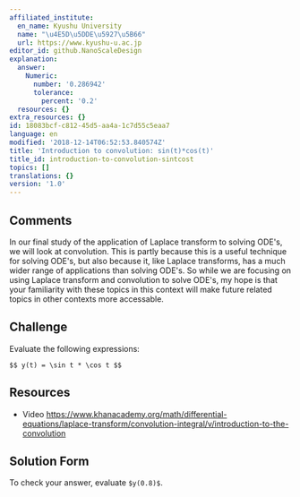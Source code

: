 ```yaml
---
affiliated_institute:
  en_name: Kyushu University
  name: "\u4E5D\u5DDE\u5927\u5B66"
  url: https://www.kyushu-u.ac.jp
editor_id: github.NanoScaleDesign
explanation:
  answer:
    Numeric:
      number: '0.286942'
      tolerance:
        percent: '0.2'
  resources: {}
extra_resources: {}
id: 18083bcf-c812-45d5-aa4a-1c7d55c5eaa7
language: en
modified: '2018-12-14T06:52:53.840574Z'
title: 'Introduction to convolution: sin(t)*cos(t)'
title_id: introduction-to-convolution-sintcost
topics: []
translations: {}
version: '1.0'
---
```


## Comments
In our final study of the application of Laplace transform to solving ODE's, we will look at convolution. This is partly because this is a useful technique for solving ODE's, but also because it, like Laplace transforms, has a much wider range of applications than solving ODE's. So while we are focusing on using Laplace transform and convolution to solve ODE's, my hope is that your familiarity with these topics in this context will make future related topics in other contexts more accessable.

## Challenge
Evaluate the following expressions:

`$$
y(t) = \sin t * \cos t
$$`

## Resources
- Video https://www.khanacademy.org/math/differential-equations/laplace-transform/convolution-integral/v/introduction-to-the-convolution

## Solution Form
To check your answer, evaluate `$y(0.8)$`.
